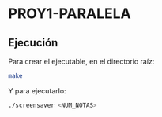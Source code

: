 # PROY1-PARALELA


## Ejecución

Para crear el ejecutable, en el directorio raíz:
```bash
make
```
Y para ejecutarlo:
```bash
./screensaver <NUM_NOTAS>
```